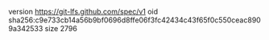 version https://git-lfs.github.com/spec/v1
oid sha256:c9e733cb14a56b9bf0696d8ffe06f3fc42434c43f65f0c550ceac8909a342533
size 2796
